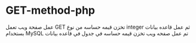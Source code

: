 # GET-method-php
عمل صفحة ويب تعمل GET تخزن قيمه حساسه من نوع integer 
ثم عمل قاعده بيانات بستخدام  MySQL تم عمل صفحه ويب تخزن قيمه حساسه في جدول في قاعده بيانات
